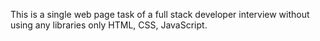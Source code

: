 This is a single web page task of a full stack developer interview without using any libraries only HTML, CSS, JavaScript.
